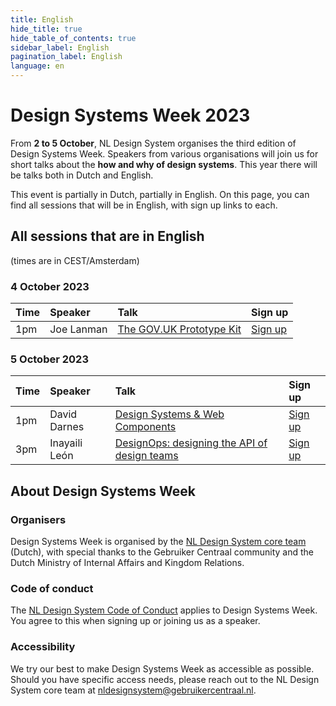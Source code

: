 ```yaml
---
title: English
hide_title: true
hide_table_of_contents: true
sidebar_label: English
pagination_label: English
language: en
---
```


<div lang="en">

# Design Systems Week 2023

From **2 to 5 October**, NL Design System organises the third edition of Design Systems Week. Speakers from various organisations will join us for short talks about the **how and why of design systems**. This year there will be talks both in Dutch and English.

This event is partially in Dutch, partially in English. On this page, you can find all sessions that will be in English, with sign up links to each.

## All sessions that are in English

(times are in CEST/Amsterdam)

### 4 October 2023

| Time | Speaker    | Talk                                                                                         | Sign up                                                                                   |
| :--- | :--------- | :------------------------------------------------------------------------------------------- | :---------------------------------------------------------------------------------------- |
| 1pm  | Joe Lanman | [The GOV.UK Prototype Kit](https://www.gebruikercentraal.nl/agenda/the-gov-uk-prototype-kit) | [Sign up](https://www.gebruikercentraal.nl/agenda/the-gov-uk-prototype-kit#event-booking) |

### 5 October 2023

| Time | Speaker       | Talk                                                                                                                                 | Sign up                                                                                                               |
| :--- | :------------ | :----------------------------------------------------------------------------------------------------------------------------------- | :-------------------------------------------------------------------------------------------------------------------- |
| 1pm  | David Darnes  | [Design Systems & Web Components](https://www.gebruikercentraal.nl/agenda/design-systems-web-components-what-works-what-doesnt)      | [Sign up](https://www.gebruikercentraal.nl/agenda/design-systems-web-components-what-works-what-doesnt#event-booking) |
| 3pm  | Inayaili León | [DesignOps: designing the API of design teams](https://www.gebruikercentraal.nl/agenda/designops-designing-the-api-of-design-teams/) | [Sign up](https://www.gebruikercentraal.nl/agenda/designops-designing-the-api-of-design-teams/#event-booking)         |

## About Design Systems Week

### Organisers

Design Systems Week is organised by the [NL Design System core team](/project/kernteam) (Dutch), with special thanks to the Gebruiker Centraal community and the Dutch Ministry of Internal Affairs and Kingdom Relations.

### Code of conduct

The [NL Design System Code of Conduct](https://github.com/nl-design-system/.github/blob/main/CODE_OF_CONDUCT.md) applies to Design Systems Week. You agree to this when signing up or joining us as a speaker.

### Accessibility

We try our best to make Design Systems Week as accessible as possible. Should you have specific access needs, please reach out to the NL Design System core team at [nldesignsystem@gebruikercentraal.nl](mailto:nldesignsystem@gebruikercentraal.nl).

</div>
